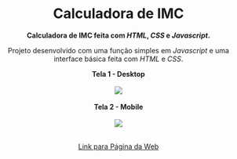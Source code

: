 <h1 align='center'>Calculadora de IMC</h1> 

<p align='center'><b>Calculadora de IMC feita com <i>HTML</i>, <i>CSS</i> e <i>Javascript</i>.</b></p>
<p align='center'>Projeto desenvolvido com uma função simples em <i>Javascript</i> e uma interface básica feita com <i>HTML</i> e <i>CSS</i>.</p>

<div align='center'>
  <b>Tela 1 - Desktop</b><br><br>
  <img src='https://user-images.githubusercontent.com/95941206/201429314-118db635-1267-438e-8848-0307329d45d2.jpg'
</div><br><br>

<div align='center'>
  <b>Tela 2 - Mobile</b><br><br>
  <img src='https://user-images.githubusercontent.com/95941206/201429321-36d424cc-e015-4f50-b7e7-1bd696590ad9.jpg'
</div><br><br>

<a href='http://calculadora-de-imc-rho.vercel.app/'>Link para Página da Web</a>
